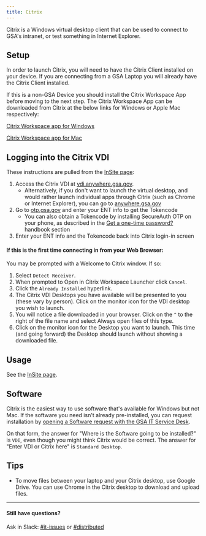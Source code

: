 ```yaml
---
title: Citrix
---
```


Citrix is a Windows virtual desktop client that can be used to connect to GSA's intranet, or test something in Internet Explorer.

## Setup

In order to launch Citrix, you will need to have the Citrix Client installed on your device. If you are connecting from a GSA Laptop you will already have the Citrix Client installed.

If this is a non-GSA Device you should install the Citrix Workspace App before moving to the next step. The Citrix Workspace App can be downloaded from Citrix at the below links for Windows or Apple Mac respectively:

[Citrix Workspace app for Windows](https://www.citrix.com/downloads/workspace-app/windows/workspace-app-for-windows-latest.html)

[Citrix Workspace app for Mac](https://www.citrix.com/downloads/workspace-app/mac/workspace-app-for-mac-latest.html)

## Logging into the Citrix VDI

These instructions are pulled from the [InSite page](https://insite.gsa.gov/employee-resources/information-technology/do-it-yourself-self-help/telework-technology/citrix/citrix-and-citrix-workspace):

1. Access the Citrix VDI at [vdi.anywhere.gsa.gov](https://vdi.anywhere.gsa.gov).
   - Alternatively, if you don't want to launch the virtual desktop, and would rather launch individual apps through Citrix (such as Chrome or Internet Explorer), you can go to [anywhere.gsa.gov](https://anywhere.gsa.gov/)
1. Go to [otp.gsa.gov](https://otp.gsa.gov) and enter your ENT info to get the Tokencode
   - You can also obtain a Tokencode by installing SecureAuth OTP on your
     phone, as described in the [Get a one-time password?]({{site.baseurl}}/general-information-and-resources/distributed/#get-a-one-time-password)
     handbook section
1. Enter your ENT info and the Tokencode back into Citrix login-in screen

#### If this is the first time connecting in from your Web Browser:

You may be prompted with a Welcome to Citrix window. If so:

1. Select `Detect Receiver`.
1. When prompted to Open in Citrix Workspace Launcher click `Cancel`.
1. Click the `Already Installed` hyperlink.
1. The Citrix VDI Desktops you have available will be presented to you (these vary by person). Click on the monitor icon for the VDI desktop you wish to launch.
1. You will notice a file downloaded in your browser. Click on the `^` to the right of the file name and select Always open files of this type.
1. Click on the monitor icon for the Desktop you want to launch. This time (and going forward) the Desktop should launch without showing a downloaded file.

## Usage

See the [InSite page](https://insite.gsa.gov/employee-resources/information-technology/do-it-yourself-self-help/telework-and-remote-access/citrix/citrix-web-interface).

## Software

Citrix is the easiest way to use software that's available for Windows but not Mac. If the software you need isn't already pre-installed, you can request installation by [opening a Software request with the GSA IT Service Desk](https://gsa.servicenowservices.com/sp/?id=sc_cat_item&sys_id=1bfdfdca78d3a400ce3ddff91a64940b).

On that form, the answer for "Where is the Software going to be installed?" is `VDI`, even though you might think Citrix would be correct. The answer for "Enter VDI or Citrix here" is `Standard Desktop`.

## Tips

- To move files between your laptop and your Citrix desktop, use Google Drive. You can use Chrome in the Citrix desktop to download and upload files.

---

#### Still have questions?

Ask in Slack: [#it-issues](https://gsa-tts.slack.com/messages/it-issues/) or [#distributed](https://gsa-tts.slack.com/messages/distributed/)

